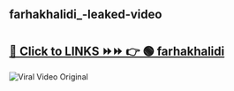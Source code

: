 
 ## farhakhalidi_-leaked-video 

# <h2><a href="https://clipsfans.com/farhakhalidi_&ref=git">🔗 Click to LINKS ⏩⏩ 👉 🟢 farhakhalidi  </a></h2>

<a href="https://clipsfans.com/farhakhalidi_&ref=git" rel="nofollow" data-target="animated-image.originalLink"><img src="https://i.ibb.co.com/xMMVF88/686577567.gif" alt="Viral Video Original" style="max-width: 100%; display: inline-block;" data-target="animated-image.originalImage"></a>
